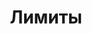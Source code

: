 ---
title: Лимиты
position_number: 3
parameters:
  - name:
    content:
content_markdown: |-
    Лимиты на количество запросов.<br />Рекомендуем 1 запрос в 10 секунд, но если вам нужно чаще то вы можете запрашить с частотой 1 запрос в 1 секунду.

    Мягкий лимит 1 запрос в 10 секунд (рекомендуем)
    {: .warning }

    Жесткий лимит 1 запрос в 1 секунду
    {: .error }
left_code_blocks:
  - code_block:
    title:
    language:
right_code_blocks:
  - code_block:
    title:
    language:
---